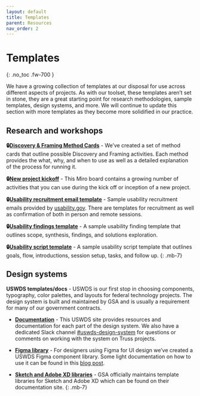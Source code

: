 ```yaml
---
layout: default
title: Templates
parent: Resources
nav_order: 2
---
```


# Templates
{: .no_toc .fw-700 }

We have a growing collection of templates at our disposal for use across different aspects of projects. As with our toolset, these templates aren’t set in stone, they are a great starting point for research methodologies, sample templates, design systems, and more. We will continue to update this section with more templates as they become more solidified in our practice.

## Research and workshops

**🔒[Discovery & Framing Method Cards](https://drive.google.com/file/d/1If_bLbRyn4H8FmvIr7eBYKtu4AXcQ_Rj/view)** - We’ve created a set of method cards that outline possible Discovery and Framing activities. Each method provides the what, why, and when to use as well as a detailed explanation of the process for running it.

**🔒[New project kickoff](https://miro.com/app/board/o9J_kt0cswE=/)** - This Miro board contains a growing number of activities that you can use during the kick off or inception of a new project.

**🔒[Usability recruitment email template](https://drive.google.com/drive/u/0/folders/1qh4Ny2DRjsvrNLSx_GXZoOJkMXcUnmAv)** - Sample usability recruitment emails provided by [usability.gov](https://www.usability.gov/). There are templates for recruitment as well as confirmation of both in person and remote sessions.

**🔒[Usability findings template](https://docs.google.com/presentation/d/1vXfdELAda8Vhg58G0wLZb4f2oXoFzQFKbe6JibRSoaQ/edit#slide=id.g4c4243ba87_0_414)** - A sample usability finding template that outlines scope, synthesis, findings, and solutions exploration.

**🔒[Usability script template](https://docs.google.com/document/d/1GJ_DR_Zrho1cYNQRaMlkQ9Tz8aroVHy9Kci9-2898Z0/edit#heading=h.4uoggmftr6zl)** - A sample usability script template that outlines goals, flow, introductions, session setup, tasks, and follow up.
{: .mb-7}

## Design systems

**USWDS templates/docs** - USWDS is our first stop in choosing components, typography, color palettes, and layouts for federal technology projects. The design system is built and maintained by GSA and is usually a requirement for many of our government contracts.

- **[Documentation](https://designsystem.digital.gov/)** - This USWDS site provides resources and documentation for each part of the design system. We also have a dedicated Slack channel [#uswds-design-system](https://slack.com/app_redirect?channel=uswds-design-system) for questions or comments on working with the system on Truss projects.

- **[Figma library](https://www.figma.com/community/file/836611771720754351/U.S.-Web-Design-System-(USWDS)-Component-library)** - For designers using Figma for UI design we’ve created a USWDS Figma component library. Some light documentation on how to use it can be found in this [blog post](https://truss.works/blog/uswds-figma-library).

- **[Sketch and Adobe XD libraries](https://designsystem.digital.gov/documentation/designers/)** - GSA officially maintains template libraries for Sketch and Adobe XD which can be found on their documentation site.
{: .mb-7}
